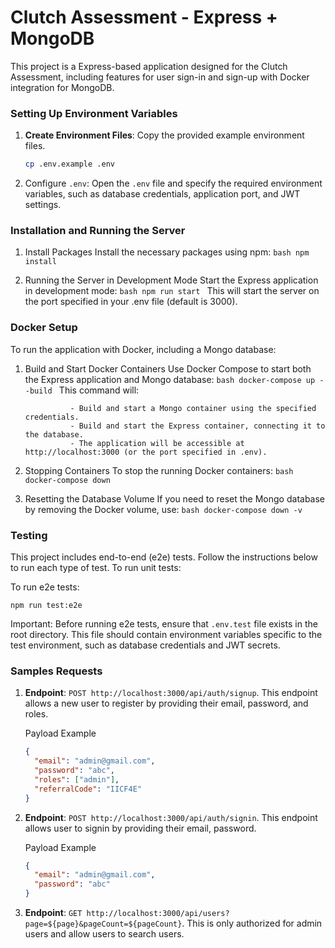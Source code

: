 # Clutch Assessment - Express + MongoDB

This project is a Express-based application designed for the Clutch Assessment, including features for user sign-in and sign-up with Docker integration for MongoDB.

### Setting Up Environment Variables

1. **Create Environment Files**: Copy the provided example environment files.

   ```bash
   cp .env.example .env
   ```

2. Configure `.env`: Open the `.env` file and specify the required environment variables, such as database credentials, application port, and JWT settings.

### Installation and Running the Server

1. Install Packages
   Install the necessary packages using npm:
   `bash
npm install
`

2. Running the Server in Development Mode
   Start the Express application in development mode:
   `bash
npm run start
`
   This will start the server on the port specified in your .env file (default is 3000).

### Docker Setup

To run the application with Docker, including a Mongo database:

1.  Build and Start Docker Containers
    Use Docker Compose to start both the Express application and Mongo database:
    `bash
docker-compose up --build
`
    This command will:

                  - Build and start a Mongo container using the specified credentials.
                  - Build and start the Express container, connecting it to the database.
                  - The application will be accessible at http://localhost:3000 (or the port specified in .env).

2.  Stopping Containers
    To stop the running Docker containers:
    `bash
docker-compose down
`

3.  Resetting the Database Volume
    If you need to reset the Mongo database by removing the Docker volume, use:
    `bash
docker-compose down -v
`

### Testing

This project includes end-to-end (e2e) tests. Follow the instructions below to run each type of test. To run unit tests:

To run e2e tests:

```
npm run test:e2e
```

Important: Before running e2e tests, ensure that `.env.test` file exists in the root directory. This file should contain environment variables specific to the test environment, such as database credentials and JWT secrets.

### Samples Requests

1. **Endpoint**: `POST http://localhost:3000/api/auth/signup`. This endpoint allows a new user to register by providing their email, password, and roles.

   Payload Example

   ```json
   {
     "email": "admin@gmail.com",
     "password": "abc",
     "roles": ["admin"],
     "referralCode": "IICF4E"
   }
   ```

2. **Endpoint**: `POST http://localhost:3000/api/auth/signin`. This endpoint allows user to signin by providing their email, password.

   Payload Example

   ```json
   {
     "email": "admin@gmail.com",
     "password": "abc"
   }
   ```

3. **Endpoint**: `GET http://localhost:3000/api/users?page=${page}&pageCount=${pageCount}`. This is only authorized for admin users and allow users to search users.
